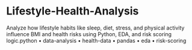 # Lifestyle-Health-Analysis
Analyze how lifestyle habits like sleep, diet, stress, and physical activity influence BMI and health risks using Python, EDA, and risk scoring logic.python  •  data-analysis  •  health-data  •  pandas  •  eda  •  risk-scoring

